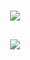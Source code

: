 <h1 align="center">
    <img src="https://readme-typing-svg.herokuapp.com/?font=Righteous&size=35&center=true&vCenter=true&width=500&height=70&duration=4000&lines=Hi+There!+👾;+I'm+Arkade!;" />
</h1>

<h2 align="center">
    <img src="https://readme-typing-svg.herokuapp.com?font=Inconsolata&weight=600&size=35&center=true&vCenter=true&width=500&height=70&duration=4000&pause=1000&color=5D55AE&width=435&lines=Hi+there!+%F0%9F%91%BE;Arkade+here+%3C%E2%97%95_%E2%97%95%2F%3E" />
</h2>

